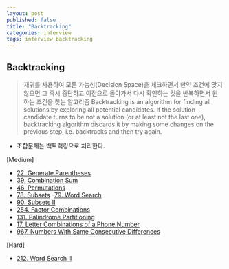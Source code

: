 ```yaml
---
layout: post
published: false
title: "Backtracking"
categories: interview
tags: interview backtracking
---
```


## Backtracking
> 재귀를 사용하여 모든 가능성(Decision Space)을 체크하면서 만약 조건에 맞지 않으면 그 즉시 중단하고 이전으로 돌아가서 다시 확인하는 것을 반복하면서 원하는 조건을 찾는 알고리즘
> Backtracking is an algorithm for finding all solutions by exploring all potential candidates. If the solution candidate turns to be not a solution (or at least not the last one), backtracking algorithm discards it by making some changes on the previous step, i.e. backtracks and then try again.

- 조합문제는 백트랙킹으로 처리한다.

[Medium]
- [22. Generate Parentheses](/interview/2023/04/12/generate-parentheses/)
- [39. Combination Sum](/interview/2023/04/11/combination-sum/)
- [46. Permutations](/interview/2023/05/21/permutations/)
- [78. Subsets](/interview/2023/05/21/subsets/)
 -[79. Word Search](/interview/2023/05/21/word-search/)
- [90. Subsets II](/interview/2023/05/01/subsets-ii/)
- [254. Factor Combinations](/interview/2023/05/21/factor-combinations/)
- [131. Palindrome Partitioning](/interview/2023/05/21/palindrome-partitioning/)
- [17. Letter Combinations of a Phone Number](/interview/2023/05/30/letter-combinations-of-a-phone-number/)
- [967. Numbers With Same Consecutive Differences](/interview/2023/05/21/numbers-with-same-consecutive-differences/)

[Hard]
- [212. Word Search II](/interview/2023/05/21/word-search-ii/)